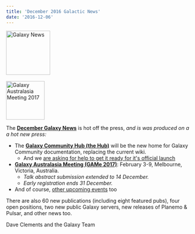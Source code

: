 ```yaml
---
title: 'December 2016 Galactic News'
date: '2016-12-06'
---
```

<div class='right'>
<div class='right'><a href='/galaxy-updates/2016-12/'><img src="/images/galaxy-logos/GalaxyNews.png" alt="Galaxy News" width=120 /></a></div><br />
<a href='/galaxy-updates/2016-12/#galaxy-australasia-meeting-game-2017-registration--abstract-submission-are-open'><img src="/images/logos/GAMeLogo200.png" alt="Galaxy Australasia Meeting 2017" width="105" /></a><br />
</div>

The **[December Galaxy News](/galaxy-updates/2016-12/)** is hot off the press, *and is was produced on a a hot new press:*

* The **[Galaxy Community Hub (the Hub)](/galaxy-updates/2016-12/#galaxy-community-hub-the-hub)** will be the new home for Galaxy Community documentation, replacing the current wiki.
   * And we [are asking for help to get it ready for it's official launch](/galaxy-updates/2016-12/#the-community-hub-contribution-convergence-chcc-thursday-december-8)
* **[Galaxy Australasia Meeting (GAMe 2017)](/galaxy-updates/2016-12/#galaxy-australasia-meeting-game-2017)**: February 3-9, Melbourne, Victoria, Australia.
  * *Talk abstract submission extended to 14 December.*
  * *Early registration ends 31 December.*
* And of course, [other upcoming events](/galaxy-updates/2016-12/#all-upcoming-events) too

There are also 60 new publications (including eight featured pubs), four open positions, two new public Galaxy servers, new releases of Planemo & Pulsar, and other news too.

Dave Clements and the Galaxy Team
